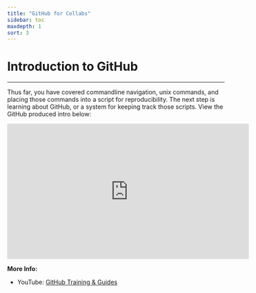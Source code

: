```yaml
---
title: "GitHub for Collabs"
sidebar: toc
maxdepth: 1
sort: 3
---
```



# Introduction to GitHub

---

Thus far, you have covered commandline navigation, unix commands, and placing those commands into a script for reproducibility. The next step is learning about GitHub, or a system for keeping track those scripts. View the GitHub produced intro below: 

<iframe width="560" height="315" src="https://youtu.be/noZnOSpcjYY" frameborder="0" allow="accelerometer; autoplay; encrypted-media; gyroscope; picture-in-picture" allowfullscreen></iframe>

**More Info:**

* YouTube: [GitHub Training & Guides](https://www.youtube.com/channel/UCP7RrmoueENv9TZts3HXXtw)

